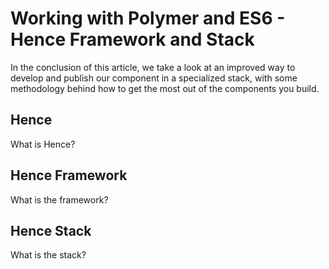 # Working with Polymer and ES6 - Hence Framework and Stack

In the conclusion of this article, we take a look at an improved way to develop and publish our component in a
specialized stack, with some methodology behind how to get the most out of the components you build.

## Hence

What is Hence?

## Hence Framework

What is the framework?

## Hence Stack

What is the stack?